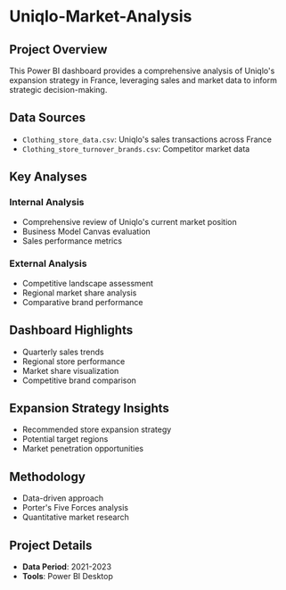 # Uniqlo-Market-Analysis

## Project Overview
This Power BI dashboard provides a comprehensive analysis of Uniqlo's expansion strategy in France, leveraging sales and market data to inform strategic decision-making.

## Data Sources
- `Clothing_store_data.csv`: Uniqlo's sales transactions across France
- `Clothing_store_turnover_brands.csv`: Competitor market data

## Key Analyses
### Internal Analysis
- Comprehensive review of Uniqlo's current market position
- Business Model Canvas evaluation
- Sales performance metrics

### External Analysis
- Competitive landscape assessment
- Regional market share analysis
- Comparative brand performance

## Dashboard Highlights
- Quarterly sales trends
- Regional store performance
- Market share visualization
- Competitive brand comparison

## Expansion Strategy Insights
- Recommended store expansion strategy
- Potential target regions
- Market penetration opportunities

## Methodology
- Data-driven approach
- Porter's Five Forces analysis
- Quantitative market research

## Project Details
- **Data Period**: 2021-2023
- **Tools**: Power BI Desktop


